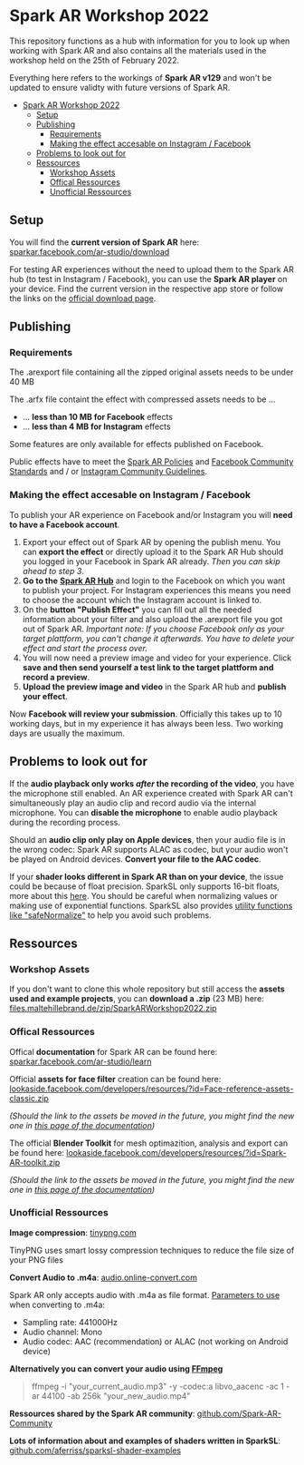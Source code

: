 # Spark AR Workshop 2022

This repository functions as a hub with information for you to look up when working with Spark AR and also contains all the materials used in the workshop held on the 25th of February 2022.

Everything here refers to the workings of **Spark AR v129** and won't be updated to ensure validty with future versions of Spark AR.

- [Spark AR Workshop 2022](#spark-ar-workshop-2022)
  - [Setup](#setup)
  - [Publishing](#publishing)
    - [Requirements](#requirements)
    - [Making the effect accesable on Instagram / Facebook](#making-the-effect-accesable-on-instagram--facebook)
  - [Problems to look out for](#problems-to-look-out-for)
  - [Ressources](#ressources)
    - [Workshop Assets](#workshop-assets)
    - [Offical Ressources](#offical-ressources)
    - [Unofficial Ressources](#unofficial-ressources)

## Setup

You will find the **current version of Spark AR** here: [sparkar.facebook.com/ar-studio/download](https://sparkar.facebook.com/ar-studio/download/)

For testing AR experiences without the need to upload them to the Spark AR hub (to test in Instagram / Facebook), you can use the **Spark AR player** on your device. Find the current version in the respective app store or follow the links on the [official download page](https://sparkar.facebook.com/ar-studio/download/).

## Publishing

### Requirements

The .arexport file containing all the zipped original assets needs to be under 40 MB

The .arfx file containt the effect with compressed assets needs to be ...
  * ... **less than 10 MB for Facebook** effects
  * ... **less than 4 MB for Instagram** effects

Some features are only available for effects published on Facebook.

Public effects have to meet the [Spark AR Policies](https://sparkar.facebook.com/ar-studio/learn/publishing/spark-ar-review-policies) and [Facebook Community Standards](https://transparency.fb.com/de-de/policies/community-standards/) and / or [Instagram Community Guidelines](https://help.instagram.com/477434105621119).

### Making the effect accesable on Instagram / Facebook

To publish your AR experience on Facebook and/or Instagram you will **need to have a Facebook account**.

1. Export your effect out of Spark AR by opening the publish menu. You can **export the effect** or directly upload it to the Spark AR Hub should you logged in your Facebook in Spark AR already. _Then you can skip ahead to step 3_.
2. **Go to the** [**Spark AR Hub**](https://www.facebook.com/sparkarhub/dashboard) and login to the Facebook on which you want to publish your project. For Instagram experiences this means you need to choose the account which the Instagram account is linked to.
3. On the **button "Publish Effect"** you can fill out all the needed information about your filter and also upload the .arexport file you got out of Spark AR. _Important note: If you choose Facebook only as your target plattform, you can't change it afterwards. You have to delete your effect and start the process over._
4. You will now need a preview image and video for your experience. Click **save and then send yourself a test link to the target plattform and record a preview**.
5. **Upload the preview image and video** in the Spark AR hub and **publish your effect**.

Now **Facebook will review your submission**. Officially this takes up to 10 working days, but in my experience it has always been less. Two working days are usually the maximum.

## Problems to look out for

If the **audio playback only works _after_ the recording of the video**, you have the microphone still enabled. An AR experience created with Spark AR can't simultaneously play an audio clip and record audio via the internal microphone. You can **disable the microphone** to enable audio playback during the recording process.

Should an **audio clip only play on Apple devices**, then your audio file is in the wrong codec: Spark AR supports ALAC as codec, but your audio won't be played on Android devices. **Convert your file to the AAC codec**.

If your **shader looks different in Spark AR than on your device**, the issue could be because of float precision. SparkSL only supports 16-bit floats, more about this [here](https://sparkar.facebook.com/ar-studio/learn/sparksl/cross-device-shader-sparksl#avoid). You should be careful when normalizing values or making use of exponential functions. SparkSL also provides [utility functions like "safeNormalize"](https://sparkar.facebook.com/ar-studio/learn/sparksl/sparksl-api/utils) to help you avoid such problems.


## Ressources

### Workshop Assets

If you don't want to clone this whole repository but still access the **assets used and example projects**, you can **download a .zip** (23 MB) here: [files.maltehillebrand.de/zip/SparkARWorkshop2022.zip](https://files.maltehillebrand.de/zip/SparkARWorkshop2022.zip)

### Offical Ressources

Offical **documentation** for Spark AR can be found here: [sparkar.facebook.com/ar-studio/learn](https://sparkar.facebook.com/ar-studio/learn/)

Official **assets for face filter** creation can be found here: [lookaside.facebook.com/developers/resources/?id=Face-reference-assets-classic.zip](https://lookaside.facebook.com/developers/resources/?id=Face-reference-assets-classic.zip)

_(Should the link to the assets be moved in the future, you might find the new one in [this page of the documentation](https://sparkar.facebook.com/ar-studio/learn/articles/people-tracking/face-reference-assets))_

The official **Blender Toolkit** for mesh optimazition, analysis and export can be found here: [lookaside.facebook.com/developers/resources/?id=Spark-AR-toolkit.zip](https://lookaside.facebook.com/developers/resources/?id=Spark-AR-toolkit.zip)

_(Should the link to the assets be moved in the future, you might find the new one in [this page of the documentation](https://sparkar.facebook.com/ar-studio/learn/articles/creating-and-prepping-assets/toolkit-for-blender))_


### Unofficial Ressources

**Image compression**: [tinypng.com](https://tinypng.com/)

TinyPNG uses smart lossy compression techniques to reduce the file size of your PNG files

**Convert Audio to .m4a**: [audio.online-convert.com](https://audio.online-convert.com/convert-to-m4a)

Spark AR only accepts audio with .m4a as file format.
[Parameters to use](https://sparkar.facebook.com/ar-studio/learn/articles/fundamentals/supported-file-formats) when converting to .m4a:
- Sampling rate: 441000Hz
- Audio channel: Mono
- Audio codec: AAC (recommendation) or ALAC (not working on Android device)

**Alternatively you can convert your audio using [FFmpeg](https://ffmpeg.org/)**

> ffmpeg -i "your_current_audio.mp3" -y -codec:a libvo_aacenc -ac 1 -ar 44100 -ab 256k "your_new_audio.mp4"

**Ressources shared by the Spark AR community**: [github.com/Spark-AR-Community](https://github.com/Spark-AR-Community)

**Lots of information about and examples of shaders written in SparkSL**: [github.com/aferriss/sparksl-shader-examples](https://github.com/aferriss/sparksl-shader-examples)
